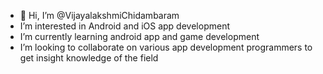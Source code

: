 - 👋 Hi, I’m @VijayalakshmiChidambaram
-  I’m interested in Android and iOS app development
-  I’m currently learning android app and game development
-  I’m looking to collaborate on various app development programmers to get insight knowledge of the field

<!---
VijayalakshmiChidambaram/VijayalakshmiChidambaram is a ✨ special ✨ repository because its `README.md` (this file) appears on your GitHub profile.
You can click the Preview link to take a look at your changes.
--->
